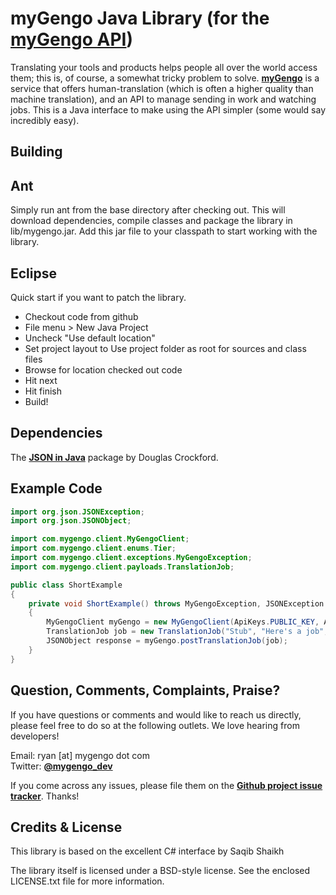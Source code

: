 myGengo Java Library (for the [myGengo API](http://mygengo.com/))
==========================================================================================================================
Translating your tools and products helps people all over the world access them; this is, of course, a
somewhat tricky problem to solve. **[myGengo](http://mygengo.com/)** is a service that offers human-translation
(which is often a higher quality than machine translation), and an API to manage sending in work and watching
jobs. This is a Java interface to make using the API simpler (some would say incredibly easy). 


Building
---------------------------------------------------------------------------------------------------------------------------

Ant
---
Simply run ant from the base directory after checking out. This will download dependencies, compile classes and package the
library in lib/mygengo.jar. Add this jar file to your classpath to start working with the library.

Eclipse
-------
Quick start if you want to patch the library.
- Checkout code from github
- File menu > New Java Project
- Uncheck "Use default location"
- Set project layout to Use project folder as root for sources and class files
- Browse for location checked out code
- Hit next
- Hit finish
- Build!



Dependencies
---------------------------------------------------------------------------------------------------------------------------
The **[JSON in Java](http://json.org/java/)** package by Douglas Crockford.


Example Code
---------------------------------------------------------------------------------------------------------------------------

``` java  
import org.json.JSONException;
import org.json.JSONObject;

import com.mygengo.client.MyGengoClient;
import com.mygengo.client.enums.Tier;
import com.mygengo.client.exceptions.MyGengoException;
import com.mygengo.client.payloads.TranslationJob;

public class ShortExample
{
    private void ShortExample() throws MyGengoException, JSONException
    {
        MyGengoClient myGengo = new MyGengoClient(ApiKeys.PUBLIC_KEY, ApiKeys.PRIVATE_KEY, true);
        TranslationJob job = new TranslationJob("Stub", "Here's a job", "en", "es", Tier.STANDARD);
        JSONObject response = myGengo.postTranslationJob(job);
    }    
}

```

Question, Comments, Complaints, Praise?
---------------------------------------------------------------------------------------------------------------------------
If you have questions or comments and would like to reach us directly, please feel free to do
so at the following outlets. We love hearing from developers!

Email: ryan [at] mygengo dot com  
Twitter: **[@mygengo_dev](http://twitter.com/mygengo_dev)**  

If you come across any issues, please file them on the **[Github project issue tracker](https://github.com/myGengo/mygengo-java/issues)**. Thanks!


Credits & License
---------------------------------------------------------------------------------------------------------------------------
This library is based on the excellent C# interface by Saqib Shaikh

The library itself is licensed under a BSD-style license. See the enclosed LICENSE.txt file for more information.
